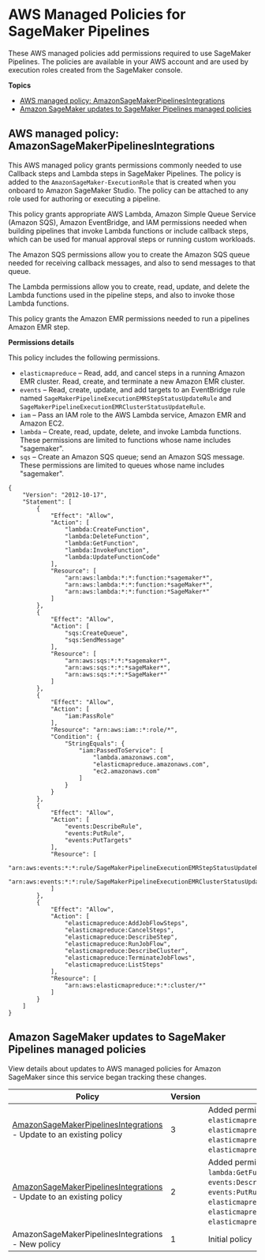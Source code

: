 # AWS Managed Policies for SageMaker Pipelines<a name="security-iam-awsmanpol-pipelines"></a>

These AWS managed policies add permissions required to use SageMaker Pipelines\. The policies are available in your AWS account and are used by execution roles created from the SageMaker console\.

**Topics**
+ [AWS managed policy: AmazonSageMakerPipelinesIntegrations](#security-iam-awsmanpol-AmazonSageMakerPipelinesIntegrations)
+ [Amazon SageMaker updates to SageMaker Pipelines managed policies](#security-iam-awsmanpol-pipelines-updates)

## AWS managed policy: AmazonSageMakerPipelinesIntegrations<a name="security-iam-awsmanpol-AmazonSageMakerPipelinesIntegrations"></a>

This AWS managed policy grants permissions commonly needed to use Callback steps and Lambda steps in SageMaker Pipelines\. The policy is added to the `AmazonSageMaker-ExecutionRole` that is created when you onboard to Amazon SageMaker Studio\. The policy can be attached to any role used for authoring or executing a pipeline\.

This policy grants appropriate AWS Lambda, Amazon Simple Queue Service \(Amazon SQS\), Amazon EventBridge, and IAM permissions needed when building pipelines that invoke Lambda functions or include callback steps, which can be used for manual approval steps or running custom workloads\.

The Amazon SQS permissions allow you to create the Amazon SQS queue needed for receiving callback messages, and also to send messages to that queue\.

The Lambda permissions allow you to create, read, update, and delete the Lambda functions used in the pipeline steps, and also to invoke those Lambda functions\.

This policy grants the Amazon EMR permissions needed to run a pipelines Amazon EMR step\.

**Permissions details**

This policy includes the following permissions\.
+ `elasticmapreduce` – Read, add, and cancel steps in a running Amazon EMR cluster\. Read, create, and terminate a new Amazon EMR cluster\.
+ `events` – Read, create, update, and add targets to an EventBridge rule named `SageMakerPipelineExecutionEMRStepStatusUpdateRule` and `SageMakerPipelineExecutionEMRClusterStatusUpdateRule`\.
+ `iam` – Pass an IAM role to the AWS Lambda service, Amazon EMR and Amazon EC2\.
+ `lambda` – Create, read, update, delete, and invoke Lambda functions\. These permissions are limited to functions whose name includes "sagemaker"\.
+ `sqs` – Create an Amazon SQS queue; send an Amazon SQS message\. These permissions are limited to queues whose name includes "sagemaker"\.

```
{
    "Version": "2012-10-17",
    "Statement": [
        {
            "Effect": "Allow",
            "Action": [
                "lambda:CreateFunction",
                "lambda:DeleteFunction",
                "lambda:GetFunction",
                "lambda:InvokeFunction",
                "lambda:UpdateFunctionCode"
            ],
            "Resource": [
                "arn:aws:lambda:*:*:function:*sagemaker*",
                "arn:aws:lambda:*:*:function:*sageMaker*",
                "arn:aws:lambda:*:*:function:*SageMaker*"
            ]
        },
        {
            "Effect": "Allow",
            "Action": [
                "sqs:CreateQueue",
                "sqs:SendMessage"
            ],
            "Resource": [
                "arn:aws:sqs:*:*:*sagemaker*",
                "arn:aws:sqs:*:*:*sageMaker*",
                "arn:aws:sqs:*:*:*SageMaker*"
            ]
        },
        {
            "Effect": "Allow",
            "Action": [
                "iam:PassRole"
            ],
            "Resource": "arn:aws:iam::*:role/*",
            "Condition": {
                "StringEquals": {
                    "iam:PassedToService": [
                        "lambda.amazonaws.com",
                        "elasticmapreduce.amazonaws.com",
                        "ec2.amazonaws.com"
                    ]
                }
            }
        },
        {
            "Effect": "Allow",
            "Action": [
                "events:DescribeRule",
                "events:PutRule",
                "events:PutTargets"
            ],
            "Resource": [
                "arn:aws:events:*:*:rule/SageMakerPipelineExecutionEMRStepStatusUpdateRule",
                "arn:aws:events:*:*:rule/SageMakerPipelineExecutionEMRClusterStatusUpdateRule"
            ]
        },
        {
            "Effect": "Allow",
            "Action": [
                "elasticmapreduce:AddJobFlowSteps",
                "elasticmapreduce:CancelSteps",
                "elasticmapreduce:DescribeStep",
                "elasticmapreduce:RunJobFlow",
                "elasticmapreduce:DescribeCluster",
                "elasticmapreduce:TerminateJobFlows",
                "elasticmapreduce:ListSteps"
            ],
            "Resource": [
                "arn:aws:elasticmapreduce:*:*:cluster/*"
            ]
        }
    ]
}
```

## Amazon SageMaker updates to SageMaker Pipelines managed policies<a name="security-iam-awsmanpol-pipelines-updates"></a>

View details about updates to AWS managed policies for Amazon SageMaker since this service began tracking these changes\.


| Policy | Version | Change | Date | 
| --- | --- | --- | --- | 
|  [AmazonSageMakerPipelinesIntegrations](#security-iam-awsmanpol-AmazonSageMakerPipelinesIntegrations) \- Update to an existing policy  | 3 |   Added permissions for `elasticmapreduce:RunJobFlows`, `elasticmapreduce:TerminateJobFlows`, `elasticmapreduce:ListSteps`, and `elasticmapreduce:DescribeCluster`\.  | February 17, 2023 | 
|  [AmazonSageMakerPipelinesIntegrations](#security-iam-awsmanpol-AmazonSageMakerPipelinesIntegrations) \- Update to an existing policy  | 2 |  Added permissions for `lambda:GetFunction`, `events:DescribeRule`, `events:PutRule`, `events:PutTargets`, `elasticmapreduce:AddJobFlowSteps`, `elasticmapreduce:CancelSteps`, and `elasticmapreduce:DescribeStep`\.  | April 20, 2022 | 
| AmazonSageMakerPipelinesIntegrations \- New policy | 1 |  Initial policy  | July 30, 2021 | 